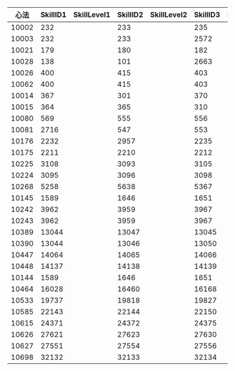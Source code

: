 |心法|SkillID1|SkillLevel1|SkillID2|SkillLevel2|SkillID3|SkillLevel3|SkillID4|SkillLevel4|SkillID5|SkillLevel5|SkillID6|SkillLevel6|SkillID7|SkillLevel7|SkillID8|SkillLevel8|SkillID9|SkillLevel9|SkillID10|SkillLevel10|HideSkillID1|HideSkillLevel1|HideSkillID2|HideSkillLevel2|HideSkillID3|HideSkillLevel3|HideSkillID4|HideSkillLevel4|HideSkillID5|HideSkillLevel5|HideSkillID6|HideSkillLevel6|HideSkillID7|HideSkillLevel7|HideSkillID8|HideSkillLevel8|HideSkillID9|HideSkillLevel9|HideSkillID10|HideSkillLevel10|
|-|-|-|-|-|-|-|-|-|-|-|-|-|-|-|-|-|-|-|-|-|-|-|-|-|-|-|-|-|-|-|-|-|-|-|-|-|-|-|-|-|
|10002|232||233||235||258||257||252||240||18604||9007||9003||21693||||||||||||||||||||
|10003|232||233||2572||258||257||252||240||242||9007||9003||21693||||||||||||||||||||
|10021|179||180||182||186||2645||132||100||228||9007||9003||||||||||||||||||||||
|10028|138||101||2663||133||136||132||100||228||9007||9003||30649||30647||||||||||||||||||
|10026|400||415||403||418||412||480||424||23733||9007||9003||||||||||||||||||||||
|10062|400||415||403||401||418||412||480||424||9007||9003||||||||||||||||||||||
|10014|367||301||370||358||369||371||2681||346||9007||9003||5844||6911||||||||||||||||||
|10015|364||365||310||358||366||372||2681||346||9007||9003||||||||||||||||||||||
|10080|569||555||556||2724||568||550||537||575||9007||9003||||||||||||||||||||||
|10081|2716||547||553||2707||568||550||537||575||9007||9003||15127||||||||||||||||||||
|10176|2232||2957||2235||2223||2226||2230||2216||2228||9007||9003||6663||6662||25047||25048||||||||||||||
|10175|2211||2210||2212||2223||2226||2218||2215||2228||9007||9003||21302||13430||||||||||||||||||
|10225|3108||3093||3105||3089||18481||3094||3114||3118||9007||9003||18776||||||||||||||||||||
|10224|3095||3096||3098||3089||18481||3094||3114||3118||9007||9003||18779||18801||18811||||||||||||||||
|10268|5258||5638||5367||5257||5259||5270||5268||5269||9007||9003||5368||5369||5370||5354||6919||||||||||||
|10145|1589||1646||1651||18322||1645||1656||1663||1580||9007||9003||6545||18333||||||||||||||||||
|10242|3962||3959||3967||3966||3975||4910||3969||3970||9007||9003||18633||18634||32640||32641||32642||||||||||||
|10243|3962||3959||3967||3966||3982||3985||3969||3970||9007||9003||||||||||||||||||||||
|10389|13044||13047||13045||13046||13040||13042||13048||13424||9007||9003||13059||13060||13051||13119||||||||||||||
|10390|13044||13046||13050||13055||13067||13042||13040||13424||9007||9003||13059||13060||13051||13119||||||||||||||
|10447|14064||14065||14066||14067||14068||14074||14084||14076||9007||9003||14302||14223||14308||21324||14298||14299||30797||30564||33116||||
|10448|14137||14138||14139||14140||14141||14074||14084||14076||9007||9003||14303||14361||21324||14301||14300||||||||||||
|10144|1589||1646||1651||18322||1645||1656||1663||1580||9007||9003||6545||18333||||||||||||||||||
|10464|16028||16460||16168||16601||16166||17057||16169||16085||9007||9003||16628||16633||16375||17078||17079||16454||16459||16608||||||
|10533|19737||19818||19827||20259||19828||20049||20053||20084||9007||9003||20230||20231||20017||20944||20804||20721||||||||||
|10585|22143||22144||22150||22327||22320||22321||22344||||9007||9003||22146||22147||||||||||||||||||
|10615|24371||24372||24375||24373||24380||24379||24491||25114||9007||9003||24816||24817||24818||24541||24376||24377||24431||||||||
|10626|27621||27623||27630||27536||27632||28345||27897||28620||9007||9003||27528||27537||28429||28647||28428||28646||28349||||||||
|10627|27551||27554||27556||27536||27635||28345||27897||27582||9007||9003||27528||27537||27637||28429||28428||28349||28485||28486||||||
|10698|32132||32133||32134||32135||32145||32419||32148||32142||9007||9003||||||||||||||||||||||
